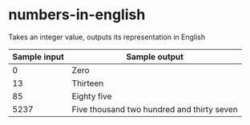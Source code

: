 # numbers-in-english
Takes an integer value, outputs its representation in English

Sample input | Sample output
------------ | -------------
0 | Zero
13 | Thirteen
85 | Eighty five
5237 | Five thousand two hundred and thirty seven
